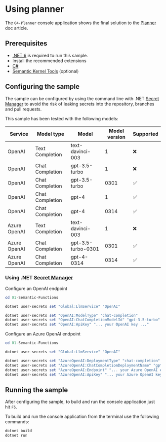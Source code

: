 # Using planner

The `04-Planner` console application shows the final solution to the [Planner](https://learn.microsoft.com/en-us/semantic-kernel/ai-orchestration/planner) doc article.

## Prerequisites

- [.NET 6](https://dotnet.microsoft.com/download/dotnet/6.0) is required to run this sample.
- Install the recommended extensions
- [C#](https://marketplace.visualstudio.com/items?itemName=ms-dotnettools.csharp)
- [Semantic Kernel Tools](https://marketplace.visualstudio.com/items?itemName=ms-semantic-kernel.semantic-kernel) (optional)

## Configuring the sample

The sample can be configured by using the command line with .NET [Secret Manager](https://learn.microsoft.com/en-us/aspnet/core/security/app-secrets) to avoid the risk of leaking secrets into the repository, branches and pull requests.

This sample has been tested with the following models:

| Service      | Model type      | Model              | Model version | Supported |
| ------------ | --------------- | ------------------ | ------------- | --------- |
| OpenAI       | Text Completion | text-davinci-003   | 1             | ❌        |
| OpenAI       | Chat Completion | gpt-3.5-turbo      | 1             | ❌        |
| OpenAI       | Chat Completion | gpt-3.5-turbo      | 0301          | ✅        |
| OpenAI       | Chat Completion | gpt-4              | 1             | ✅        |
| OpenAI       | Chat Completion | gpt-4              | 0314          | ✅        |
| Azure OpenAI | Text Completion | text-davinci-003   | 1             | ❌        |
| Azure OpenAI | Chat Completion | gpt-3.5-turbo-0301 | 0301          | ✅        |
| Azure OpenAI | Chat Completion | gpt-4-0314         | 0314          | ✅        |

### Using .NET [Secret Manager](https://learn.microsoft.com/en-us/aspnet/core/security/app-secrets)

Configure an OpenAI endpoint

```powershell
cd 01-Semantic-Functions

dotnet user-secrets set "Global:LlmService" "OpenAI"

dotnet user-secrets set "OpenAI:ModelType" "chat-completion"
dotnet user-secrets set "OpenAI:ChatCompletionModelId" "gpt-3.5-turbo"
dotnet user-secrets set "OpenAI:ApiKey" "... your OpenAI key ..."
```

Configure an Azure OpenAI endpoint

```powershell
cd 01-Semantic-Functions

dotnet user-secrets set "Global:LlmService" "OpenAI"

dotnet user-secrets set "AzureOpenAI:DeploymentType" "chat-completion"
dotnet user-secrets set "AzureOpenAI:ChatCompletionDeploymentName" "gpt-35-turbo"
dotnet user-secrets set "AzureOpenAI:Endpoint" "... your Azure OpenAI endpoint ..."
dotnet user-secrets set "AzureOpenAI:ApiKey" "... your Azure OpenAI key ..."
```

## Running the sample

After configuring the sample, to build and run the console application just hit `F5`.

To build and run the console application from the terminal use the following commands:

```powershell
dotnet build
dotnet run
```
